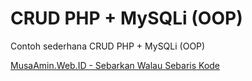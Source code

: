CRUD PHP + MySQLi (OOP)
=======================

Contoh sederhana CRUD PHP + MySQLi (OOP)

[MusaAmin.Web.ID - Sebarkan Walau Sebaris Kode](http://musaamin.web.id)
